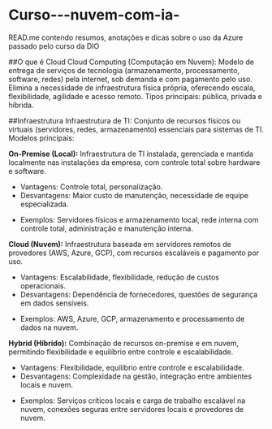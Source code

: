 # Curso---nuvem-com-ia-
READ.me  contendo resumos, anotações e dicas sobre o uso da Azure passado pelo curso da DIO

##O que é Cloud
Cloud Computing (Computação em Nuvem): Modelo de entrega de serviços de tecnologia (armazenamento, processamento, software, redes) pela internet, sob demanda e com pagamento pelo uso. Elimina a necessidade de infraestrutura física própria, oferecendo escala, flexibilidade, agilidade e acesso remoto. Tipos principais: pública, privada e híbrida.

##Infraestrutura
Infraestrutura de TI: Conjunto de recursos físicos ou virtuais (servidores, redes, armazenamento) essenciais para sistemas de TI. Modelos principais:

**On-Premise (Local):** Infraestrutura de TI instalada, gerenciada e mantida localmente nas instalações da empresa, com controle total sobre hardware e software.
* Vantagens: Controle total, personalização.
* Desvantagens: Maior custo de manutenção, necessidade de equipe especializada.
- Exemplos: Servidores físicos e armazenamento local, rede interna com controle total, administração e manutenção interna.
  
**Cloud (Nuvem):** Infraestrutura baseada em servidores remotos de provedores (AWS, Azure, GCP), com recursos escaláveis e pagamento por uso.
* Vantagens: Escalabilidade, flexibilidade, redução de custos operacionais.
* Desvantagens: Dependência de fornecedores, questões de segurança em dados sensíveis.
- Exemplos: AWS, Azure, GCP, armazenamento e processamento de dados na nuvem.

**Hybrid (Híbrido):** Combinação de recursos on-premise e em nuvem, permitindo flexibilidade e equilíbrio entre controle e escalabilidade.
* Vantagens: Flexibilidade, equilíbrio entre controle e escalabilidade.
* Desvantagens: Complexidade na gestão, integração entre ambientes locais e nuvem.
- Exemplos: Serviços críticos locais e carga de trabalho escalável na nuvem, conexões seguras entre servidores locais e provedores de nuvem.

##

